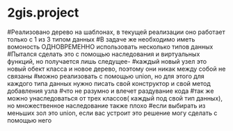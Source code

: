 # 2gis.project

#Реализовано дерево на шаблонах, в текущей реализации оно работает только с 1 из 3 типом данных
#В задаче же необходимо иметь вомоность ОДНОВРЕМЕННО использовать несколько типов данных
#Пытался сделать это с помощью наследования и виртуальных функций, но получается лишь следущее-
#каждый новый узел это новый обект класса и новое дерево, поэтому они никак между собой не связаны
#можно реализовать с помощью union, но для этого для каждого типа данных нужно писать свой конструктор и свой метод добавления узла
#что не разумно и влечет раздувание кода 
#так же можно унаследоваться от трех классов( каждый под свой тип данных), но множественное наследование также плохо
#если выбирать из меньших зол это union, если вас устроит это решение могу сделать с помощью него